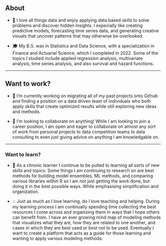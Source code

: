 
<!--
**cdreetz/cdreetz** is a ✨ _special_ ✨ repository because its `README.md` (this file) appears on your GitHub profile.

Here are some ideas to get you started:




- 💬 Ask me about ...
- 📫 How to reach me: ...
- 😄 Pronouns: ...
- ⚡ Fun fact: ...
-->
## About

- 🌱 I love all things data and enjoy applying data based skills to solve problems and discover hidden insights. I especially like creating predictive models, forecasting time series data, and generating creative visuals that uncover patterns that may otherwise be overlooked.

- :mortar_board: My B.S. was in Statistics and Data Science, with a specialization in Finance and Actuarial Science, which I completed in 2022. Some of the topics I studied include applied regression analysis, multivariate analysis, time series analysis,  and also survival and hazard functions.

-----

## Want to work?
 
- 🔭 I’m currently working on migrating all of my past projects onto Github and finding a position on a data driven team of individuals who both apply skills that create optimized results while still exploring new ideas and methods.

- 👯 I’m looking to collaborate on anything! While I am looking to join a career position, I am open and eager to collaborate on almost any sort of work from personal projects to data competition teams to data consulting to even just giving advice on anything I am knowledgable on.

-----

### Want to learn?

- 🤔 As a chronic learner I continue to be pulled to learning all sorts of new skills and topics.  Some things I am continuing to research on are best methods for building model ensembles, ML methods, and comparing various libraries within R so I am not just getting the work done, but doing it in the best possible ways.  While emphasising simplification and organization.

- :bulb: Just as much as I love learning, do I love teaching and helping.  During my learning process I am continually spending time collecting the best resources I come across and organizing them in ways that I hope others can benefit from.  I have an ever growing mind map of modeling methods that visualizes what they are, how they are related to one another, and cases in which they are best used or best not to be used.  Eventually I want to create a platform that acts as a guide for those learning and wanting to apply various modeling methods.  
